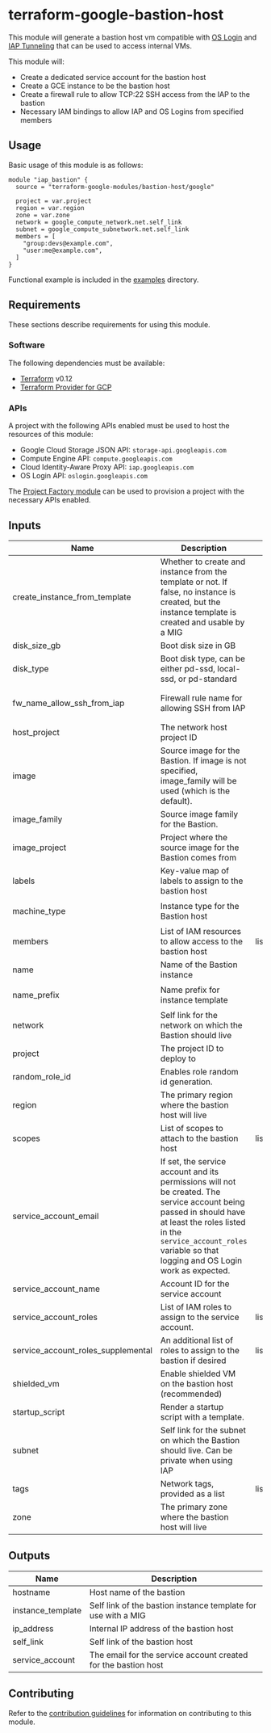 # terraform-google-bastion-host

This module will generate a bastion host vm compatible with [OS Login](https://cloud.google.com/compute/docs/oslogin/) and [IAP Tunneling](https://cloud.google.com/iap/) that can be used to access internal VMs.

This module will:

- Create a dedicated service account for the bastion host
- Create a GCE instance to be the bastion host
- Create a firewall rule to allow TCP:22 SSH access from the IAP to the bastion
- Necessary IAM bindings to allow IAP and OS Logins from specified members

## Usage

Basic usage of this module is as follows:

```hcl
module "iap_bastion" {
  source = "terraform-google-modules/bastion-host/google"

  project = var.project
  region = var.region
  zone = var.zone
  network = google_compute_network.net.self_link
  subnet = google_compute_subnetwork.net.self_link
  members = [
    "group:devs@example.com",
    "user:me@example.com",
  ]
}
```

Functional example is included in the
[examples](./examples/) directory.

## Requirements

These sections describe requirements for using this module.

### Software

The following dependencies must be available:

- [Terraform][terraform] v0.12
- [Terraform Provider for GCP][terraform-provider-gcp]

### APIs

A project with the following APIs enabled must be used to host the
resources of this module:

- Google Cloud Storage JSON API: `storage-api.googleapis.com`
- Compute Engine API: `compute.googleapis.com`
- Cloud Identity-Aware Proxy API: `iap.googleapis.com`
- OS Login API: `oslogin.googleapis.com`

The [Project Factory module][project-factory-module] can be used to
provision a project with the necessary APIs enabled.

<!-- BEGINNING OF PRE-COMMIT-TERRAFORM DOCS HOOK -->
## Inputs

| Name | Description | Type | Default | Required |
|------|-------------|:----:|:-----:|:-----:|
| create\_instance\_from\_template | Whether to create and instance from the template or not. If false, no instance is created, but the instance template is created and usable by a MIG | bool | `"true"` | no |
| disk\_size\_gb | Boot disk size in GB | string | `"100"` | no |
| disk\_type | Boot disk type, can be either pd-ssd, local-ssd, or pd-standard | string | `"pd-standard"` | no |
| fw\_name\_allow\_ssh\_from\_iap | Firewall rule name for allowing SSH from IAP | string | `"allow-ssh-from-iap-to-tunnel"` | no |
| host\_project | The network host project ID | string | `""` | no |
| image | Source image for the Bastion. If image is not specified, image_family will be used (which is the default). | string | `""` | no |
| image\_family | Source image family for the Bastion. | string | `"centos-7"` | no |
| image\_project | Project where the source image for the Bastion comes from | string | `"gce-uefi-images"` | no |
| labels | Key-value map of labels to assign to the bastion host | map | `<map>` | no |
| machine\_type | Instance type for the Bastion host | string | `"n1-standard-1"` | no |
| members | List of IAM resources to allow access to the bastion host | list(string) | `<list>` | no |
| name | Name of the Bastion instance | string | `"bastion-vm"` | no |
| name\_prefix | Name prefix for instance template | string | `"bastion-instance-template"` | no |
| network | Self link for the network on which the Bastion should live | string | n/a | yes |
| project | The project ID to deploy to | string | n/a | yes |
| random\_role\_id | Enables role random id generation. | bool | `"true"` | no |
| region | The primary region where the bastion host will live | string | `"us-central1"` | no |
| scopes | List of scopes to attach to the bastion host | list(string) | `<list>` | no |
| service\_account\_email | If set, the service account and its permissions will not be created. The service account being passed in should have at least the roles listed in the `service_account_roles` variable so that logging and OS Login work as expected. | string | `""` | no |
| service\_account\_name | Account ID for the service account | string | `"bastion"` | no |
| service\_account\_roles | List of IAM roles to assign to the service account. | list(string) | `<list>` | no |
| service\_account\_roles\_supplemental | An additional list of roles to assign to the bastion if desired | list(string) | `<list>` | no |
| shielded\_vm | Enable shielded VM on the bastion host (recommended) | bool | `"true"` | no |
| startup\_script | Render a startup script with a template. | string | `""` | no |
| subnet | Self link for the subnet on which the Bastion should live. Can be private when using IAP | string | n/a | yes |
| tags | Network tags, provided as a list | list(string) | `<list>` | no |
| zone | The primary zone where the bastion host will live | string | `"us-central1-a"` | no |

## Outputs

| Name | Description |
|------|-------------|
| hostname | Host name of the bastion |
| instance\_template | Self link of the bastion instance template for use with a MIG |
| ip\_address | Internal IP address of the bastion host |
| self\_link | Self link of the bastion host |
| service\_account | The email for the service account created for the bastion host |

<!-- END OF PRE-COMMIT-TERRAFORM DOCS HOOK -->

## Contributing

Refer to the [contribution guidelines](./CONTRIBUTING.md) for
information on contributing to this module.

[iam-module]: https://registry.terraform.io/modules/terraform-google-modules/iam/google
[project-factory-module]: https://registry.terraform.io/modules/terraform-google-modules/project-factory/google
[terraform-provider-gcp]: https://www.terraform.io/docs/providers/google/index.html
[terraform]: https://www.terraform.io/downloads.html
